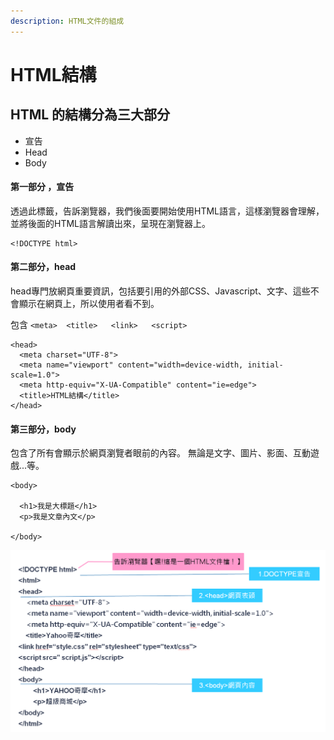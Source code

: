 ```yaml
---
description: HTML文件的組成
---
```


# HTML結構

## HTML 的結構分為三大部分

* 宣告
* Head
* Body

#### 第一部分 ，宣告

透過此標籤，告訴瀏覽器，我們後面要開始使用HTML語言，這樣瀏覽器會理解，並將後面的HTML語言解讀出來，呈現在瀏覽器上。

```markup
<!DOCTYPE html>
```

#### 第二部分，head

head專門放網頁重要資訊，包括要引用的外部CSS、Javascript、文字、這些不會顯示在網頁上，所以使用者看不到。

包含 `<meta>  <title>   <link>   <script>`

```markup
<head>
  <meta charset="UTF-8">
  <meta name="viewport" content="width=device-width, initial-scale=1.0">
  <meta http-equiv="X-UA-Compatible" content="ie=edge">
  <title>HTML結構</title>
</head>
```

#### 第三部分，body

包含了所有會顯示於網頁瀏覽者眼前的內容。 無論是文字、圖片、影面、互動遊戲...等。

```markup
<body>

  <h1>我是大標題</h1>
  <p>我是文章內文</p>
  
</body>
```

![](../.gitbook/assets/image%20%2834%29.png)

